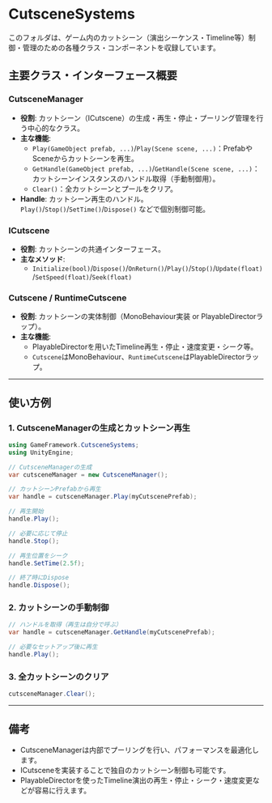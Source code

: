 # CutsceneSystems

このフォルダは、ゲーム内のカットシーン（演出シーケンス・Timeline等）制御・管理のための各種クラス・コンポーネントを収録しています。

## 主要クラス・インターフェース概要

### CutsceneManager
- **役割**: カットシーン（ICutscene）の生成・再生・停止・プーリング管理を行う中心的なクラス。
- **主な機能**:
  - `Play(GameObject prefab, ...)`/`Play(Scene scene, ...)`：PrefabやSceneからカットシーンを再生。
  - `GetHandle(GameObject prefab, ...)`/`GetHandle(Scene scene, ...)`：カットシーンインスタンスのハンドル取得（手動制御用）。
  - `Clear()`：全カットシーンとプールをクリア。
- **Handle**: カットシーン再生のハンドル。`Play()`/`Stop()`/`SetTime()`/`Dispose()` などで個別制御可能。

### ICutscene
- **役割**: カットシーンの共通インターフェース。
- **主なメソッド**:
  - `Initialize(bool)`/`Dispose()`/`OnReturn()`/`Play()`/`Stop()`/`Update(float)`/`SetSpeed(float)`/`Seek(float)`

### Cutscene / RuntimeCutscene
- **役割**: カットシーンの実体制御（MonoBehaviour実装 or PlayableDirectorラップ）。
- **主な機能**:
  - PlayableDirectorを用いたTimeline再生・停止・速度変更・シーク等。
  - `Cutscene`はMonoBehaviour、`RuntimeCutscene`はPlayableDirectorラップ。

---

## 使い方例

### 1. CutsceneManagerの生成とカットシーン再生

```csharp
using GameFramework.CutsceneSystems;
using UnityEngine;

// CutsceneManagerの生成
var cutsceneManager = new CutsceneManager();

// カットシーンPrefabから再生
var handle = cutsceneManager.Play(myCutscenePrefab);

// 再生開始
handle.Play();

// 必要に応じて停止
handle.Stop();

// 再生位置をシーク
handle.SetTime(2.5f);

// 終了時にDispose
handle.Dispose();
```

### 2. カットシーンの手動制御

```csharp
// ハンドルを取得（再生は自分で呼ぶ）
var handle = cutsceneManager.GetHandle(myCutscenePrefab);

// 必要なセットアップ後に再生
handle.Play();
```

### 3. 全カットシーンのクリア

```csharp
cutsceneManager.Clear();
```

---

## 備考

- CutsceneManagerは内部でプーリングを行い、パフォーマンスを最適化します。
- ICutsceneを実装することで独自のカットシーン制御も可能です。
- PlayableDirectorを使ったTimeline演出の再生・停止・シーク・速度変更などが容易に行えます。 